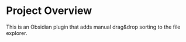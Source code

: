 # Project Overview

This is an Obsidian plugin that adds manual drag&drop sorting to the file explorer.
